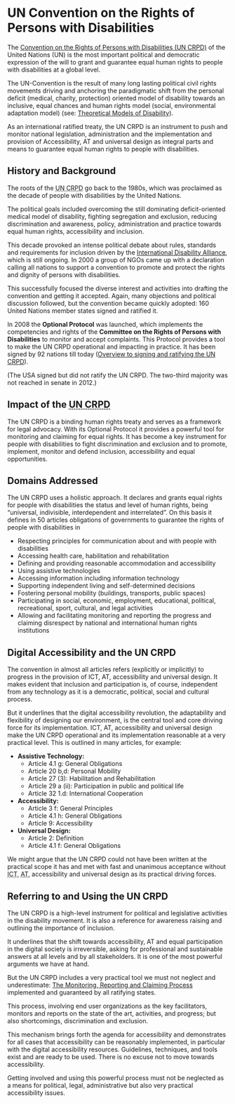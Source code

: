 # UN Convention on the Rights of Persons with Disabilities

The [Convention on the Rights of Persons with Disabilities (UN CRPD)](https://www.un.org/development/desa/disabilities/convention-on-the-rights-of-persons-with-disabilities.html) of the United Nations (UN) is the most important political and democratic expression of the will to grant and guarantee equal human rights to people with disabilities at a global level.

The UN-Convention is the result of many long lasting political civil rights movements driving and anchoring the paradigmatic shift from the personal deficit (medical, charity, protection) oriented model of disability towards an inclusive, equal chances and human rights model (social, environmental adaptation model) (see: [Theoretical Models of Disability](../theoretical-models-of-disability)).

As an international ratified treaty, the UN CRPD is an instrument to push and monitor national legislation, administration and the implementation and provision of Accessibility, AT and universal design as integral parts and means to guarantee equal human rights to people with disabilities.

## History and Background

The roots of the <abbr title="UN Convention on the Rights of Persons with Disabilities">UN CRPD</abbr> go back to the 1980s, which was proclaimed as the decade of people with disabilities by the United Nations. 

The political goals included overcoming the still dominating deficit-oriented medical model of disability, fighting segregation and exclusion, reducing discrimination and awareness, policy, administration and practice towards equal human rights, accessibility and inclusion.

This decade provoked an intense political debate about rules, standards and requirements for inclusion driven by the [International Disability Alliance](https://www.internationaldisabilityalliance.org/), which is still ongoing. In 2000 a group of NGOs came up with a declaration calling all nations to support a convention to promote and protect the rights and dignity of persons with disabilities.

This successfully focused the diverse interest and activities into drafting the convention and getting it accepted. Again, many objections and political discussion followed, but the convention became quickly adopted: 160 United Nations member states signed and ratified it.

In 2008 the <strong>Optional Protocol</strong> was launched, which implements the competencies and rights of the <strong>Committee on the Rights of Persons with Disabilities</strong> to monitor and accept complaints. This Protocol provides a tool to make the UN CRPD operational and impacting in practice. It has been signed by 92 nations till today ([Overview to signing and ratifying the UN CRPD](https://indicators.ohchr.org/)).

(The USA signed but did not ratify the UN CRPD. The two-third majority was not reached in senate in 2012.)

## Impact of the <abbr title="UN Convention on the Rights of Persons with Disabilities">UN CRPD</abbr>

The UN CRPD is a binding human rights treaty and serves as a framework for legal advocacy. With its Optional Protocol it provides a powerful tool for monitoring and claiming for equal rights. It has become a key instrument for people with disabilities to fight discrimination and exclusion and to promote, implement, monitor and defend inclusion, accessibility and equal opportunities.

## Domains Addressed

The UN CRPD uses a holistic approach. It declares and grants equal rights for people with disabilities the status and level of human rights, being “universal, indivisible, interdependent and interrelated”. On this basis it defines in 50 articles obligations of governments to guarantee the rights of people with disabilities in

- Respecting principles for communication about and with people with disabilities
- Accessing health care, habilitation and rehabilitation
- Defining and providing reasonable accommodation and accessibility
- Using assistive technologies
- Accessing information including information technology
- Supporting independent living and self-determined decisions
- Fostering personal mobility (buildings, transports, public spaces)
- Participating in social, economic, employment, educational, political, recreational, sport, cultural, and legal activities
- Allowing and facilitating monitoring and reporting the progress and claiming disrespect by national and international human rights institutions

## Digital Accessibility and the UN CRPD

The convention in almost all articles refers (explicitly or implicitly) to progress in the provision of ICT, AT, accessibility and universal design. It makes evident that inclusion and participation is, of course, independent from any technology as it is a democratic, political, social and cultural process.

But it underlines that the digital accessibility revolution, the adaptability and flexibility of designing our environment, is the central tool and core driving force for its implementation. ICT, AT, accessibility and universal design make the UN CRPD operational and its implementation reasonable at a very practical level. This is outlined in many articles, for example:

- <strong>Assistive Technology:</strong>
  - Article 4.1 g: General Obligations
  - Article 20 b,d: Personal Mobility
  - Article 27 (3): Habilitation and Rehabilitation
  - Article 29 a (ii): Participation in public and political life
  - Article 32 1.d: International Cooperation
- <strong>Accessibility:</strong>
  - Article 3 f: General Principles
  - Article 4.1 h: General Obligations
  - Article 9: Accessibility
- <strong>Universal Design:</strong>
  - Article 2: Definition
  - Article 4.1 f: General Obligations

We might argue that the UN CRPD could not have been written at the practical scope it has and met with fast and unanimous acceptance without <abbr title="Information and Communication Technology">ICT</abbr>, <abbr title="Assistive Technology">AT</abbr>, accessibility and universal design as its practical driving forces.

## Referring to and Using the UN CRPD

The UN CRPD is a high-level instrument for political and legislative activities in the disability movement. It is also a reference for awareness raising and outlining the importance of inclusion.

It underlines that the shift towards accessibility, AT and equal participation in the digital society is irreversible, asking for professional and sustainable answers at all levels and by all stakeholders. It is one of the most powerful arguments we have at hand.

But the UN CRPD includes a very practical tool we must not neglect and underestimate: [The Monitoring, Reporting and Claiming Process](https://www.ohchr.org/sites/default/files/Documents/Publications/Disabilities_training_17EN.pdf) implemented and guaranteed by all ratifying states. 

This process, involving end user organizations as the key facilitators, monitors and reports on the state of the art, activities, and progress; but also shortcomings, discrimination and exclusion.

This mechanism brings forth the agenda for accessibility and demonstrates for all cases that accessibility can be reasonably implemented, in particular with the digital accessibility resources. Guidelines, techniques, and tools exist and are ready to be used. There is no excuse not to move towards accessibility.

Getting involved and using this powerful process must not be neglected as a means for political, legal, administrative but also very practical accessibility issues.